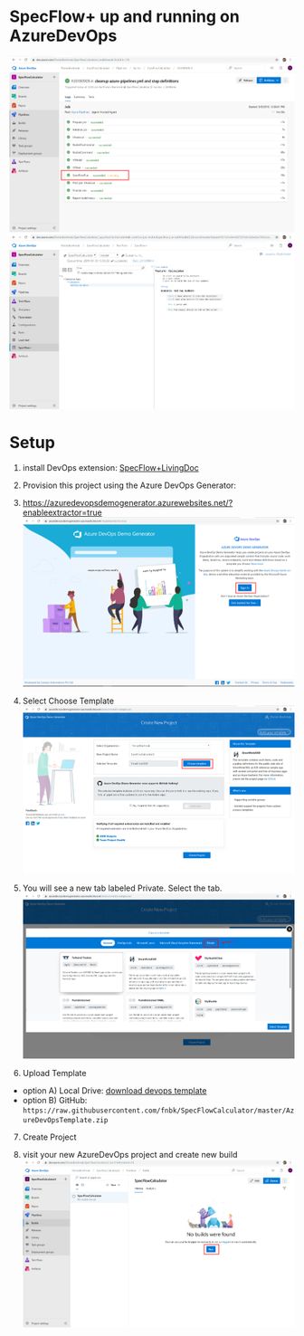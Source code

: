 # SpecFlow+ up and running on AzureDevOps

![](./images/devops11.png)
![](./images/devops10.png)


# Setup

1. install DevOps extension: [SpecFlow+LivingDoc](https://marketplace.visualstudio.com/items?itemName=techtalk.techtalk-specflow-plus)

2. Provision this project using the Azure DevOps Generator:

3. https://azuredevopsdemogenerator.azurewebsites.net/?enableextractor=true
![](./images/devops1.png)

4. Select Choose Template
![](./images/devops2.png)

5. You will see a new tab labeled Private. Select the tab.
![](./images/devops3.png)

6. Upload Template
* option A) Local Drive: [download devops template](https://github.com/fnbk/SpecFlowCalculator/blob/master/AzureDevOpsTemplate.zip)
* option B) GitHub: `https://raw.githubusercontent.com/fnbk/SpecFlowCalculator/master/AzureDevOpsTemplate.zip`

7. Create Project

8. visit your new AzureDevOps project and create new build 
![](./images/devops7.png)








